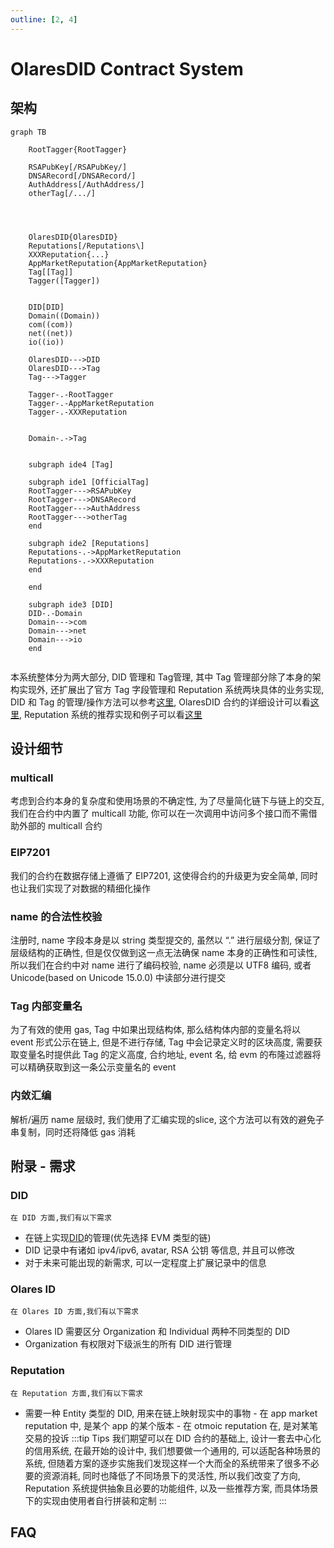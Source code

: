 ```yaml
---
outline: [2, 4]
---
```


# OlaresDID Contract System

## 架构

```mermaid
graph TB
    
    RootTagger{RootTagger}

    RSAPubKey[/RSAPubKey/]
    DNSARecord[/DNSARecord/]
    AuthAddress[/AuthAddress/]
    otherTag[/.../]


    

    OlaresDID{OlaresDID}
    Reputations[/Reputations\]
    XXXReputation{...}
    AppMarketReputation{AppMarketReputation}
    Tag[[Tag]]
    Tagger([Tagger])


    DID[DID]
    Domain((Domain))
    com((com))
    net((net))
    io((io))

    OlaresDID--->DID
    OlaresDID--->Tag
    Tag--->Tagger
    
    Tagger-.-RootTagger
    Tagger-.-AppMarketReputation
    Tagger-.-XXXReputation


    Domain-.->Tag


    subgraph ide4 [Tag]
    
    subgraph ide1 [OfficialTag]
    RootTagger--->RSAPubKey
    RootTagger--->DNSARecord
    RootTagger--->AuthAddress
    RootTagger--->otherTag
    end

    subgraph ide2 [Reputations]
    Reputations-.->AppMarketReputation
    Reputations-.->XXXReputation
    end

    end

    subgraph ide3 [DID]
    DID-.-Domain
    Domain--->com
    Domain--->net
    Domain--->io
    end
    
```
本系统整体分为两大部分, DID 管理和 Tag管理, 其中 Tag 管理部分除了本身的架构实现外, 还扩展出了官方 Tag 字段管理和 Reputation 系统两块具体的业务实现, 
DID 和 Tag 的管理/操作方法可以参考[这里](./contract-manager.md), OlaresDID 合约的详细设计可以看[这里](./contract-tdid.md), Reputation 系统的推荐实现和例子可以看[这里](./contract-reputation.md)

## 设计细节

### multicall
考虑到合约本身的复杂度和使用场景的不确定性, 为了尽量简化链下与链上的交互, 我们在合约中内置了 multicall 功能, 你可以在一次调用中访问多个接口而不需借助外部的 multicall 合约

### EIP7201
我们的合约在数据存储上遵循了 EIP7201, 这使得合约的升级更为安全简单, 同时也让我们实现了对数据的精细化操作

### name 的合法性校验
注册时, name 字段本身是以 string 类型提交的, 虽然以 “.” 进行层级分割, 保证了层级结构的正确性, 但是仅仅做到这一点无法确保 name 本身的正确性和可读性, 所以我们在合约中对 name 进行了编码校验, name 必须是以 UTF8 编码, 或者 Unicode(based on Unicode 15.0.0) 中读部分进行提交

### Tag 内部变量名
为了有效的使用 gas, Tag 中如果出现结构体, 那么结构体内部的变量名将以 event 形式公示在链上, 但是不进行存储, Tag 中会记录定义时的区块高度, 需要获取变量名时提供此 Tag 的定义高度, 合约地址, event 名, 给 evm 的布隆过滤器将可以精确获取到这一条公示变量名的 event

### 内敛汇编
解析/遍历 name 层级时, 我们使用了汇编实现的slice, 这个方法可以有效的避免子串复制，同时还将降低 gas 消耗

## 附录 - 需求

### DID

    在 DID 方面,我们有以下需求

- 在链上实现[DID](https://www.w3.org/TR/did-core/)的管理(优先选择 EVM 类型的链)
- DID 记录中有诸如 ipv4/ipv6, avatar, RSA 公钥 等信息, 并且可以修改
- 对于未来可能出现的新需求, 可以一定程度上扩展记录中的信息

### Olares ID

    在 Olares ID 方面,我们有以下需求

- Olares ID 需要区分 Organization 和 Individual 两种不同类型的 DID
- Organization 有权限对下级派生的所有 DID 进行管理

### Reputation

    在 Reputation 方面,我们有以下需求

- 需要一种 Entity 类型的 DID, 用来在链上映射现实中的事物 - 在 app market reputation 中, 是某个 app 的某个版本 - 在 otmoic reputation 在, 是对某笔交易的投诉
  :::tip Tips
  我们期望可以在 DID 合约的基础上, 设计一套去中心化的信用系统, 在最开始的设计中, 我们想要做一个通用的, 可以适配各种场景的系统, 但随着方案的逐步实施我们发现这样一个大而全的系统带来了很多不必要的资源消耗, 同时也降低了不同场景下的灵活性, 所以我们改变了方向, Reputation 系统提供抽象且必要的功能组件, 以及一些推荐方案, 而具体场景下的实现由使用者自行拼装和定制
  :::

## FAQ
